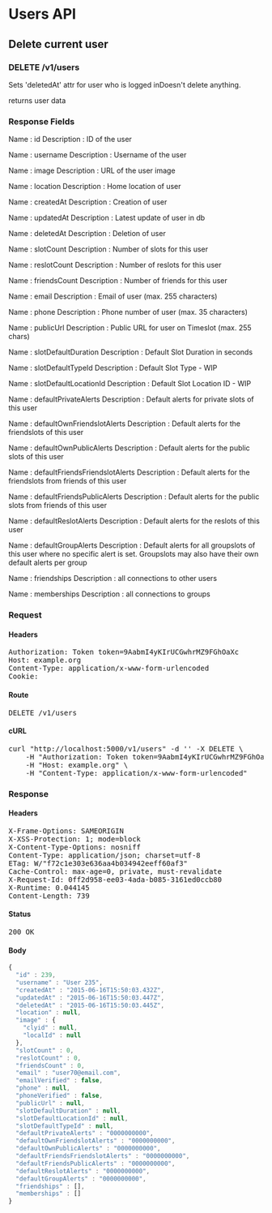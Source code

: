 # Users API

## Delete current user

### DELETE /v1/users

Sets &#39;deletedAt&#39; attr for user who is logged inDoesn&#39;t delete anything.

returns user data

### Response Fields

Name : id
Description : ID of the user

Name : username
Description : Username of the user

Name : image
Description : URL of the user image

Name : location
Description : Home location of user

Name : createdAt
Description : Creation of user

Name : updatedAt
Description : Latest update of user in db

Name : deletedAt
Description : Deletion of user

Name : slotCount
Description : Number of slots for this user

Name : reslotCount
Description : Number of reslots for this user

Name : friendsCount
Description : Number of friends for this user

Name : email
Description : Email of user (max. 255 characters)

Name : phone
Description : Phone number of user (max. 35 characters)

Name : publicUrl
Description : Public URL for user on Timeslot (max. 255 chars)

Name : slotDefaultDuration
Description : Default Slot Duration in seconds

Name : slotDefaultTypeId
Description : Default Slot Type - WIP

Name : slotDefaultLocationId
Description : Default Slot Location ID - WIP

Name : defaultPrivateAlerts
Description : Default alerts for private slots of this user

Name : defaultOwnFriendslotAlerts
Description : Default alerts for the friendslots of this user

Name : defaultOwnPublicAlerts
Description : Default alerts for the public slots of this user

Name : defaultFriendsFriendslotAlerts
Description : Default alerts for the friendslots from friends of this user

Name : defaultFriendsPublicAlerts
Description : Default alerts for the public slots from friends of this user

Name : defaultReslotAlerts
Description : Default alerts for the reslots of this user

Name : defaultGroupAlerts
Description : Default alerts for all groupslots of this user where no specific alert is set. Groupslots may also have their own default alerts per group

Name : friendships
Description : all connections to other users

Name : memberships
Description : all connections to groups

### Request

#### Headers

<pre>Authorization: Token token=9AabmI4yKIrUCGwhrMZ9FGhOaXc
Host: example.org
Content-Type: application/x-www-form-urlencoded
Cookie: </pre>

#### Route

<pre>DELETE /v1/users</pre>

#### cURL

<pre class="request">curl &quot;http://localhost:5000/v1/users&quot; -d &#39;&#39; -X DELETE \
	-H &quot;Authorization: Token token=9AabmI4yKIrUCGwhrMZ9FGhOaXc&quot; \
	-H &quot;Host: example.org&quot; \
	-H &quot;Content-Type: application/x-www-form-urlencoded&quot;</pre>

### Response

#### Headers

<pre>X-Frame-Options: SAMEORIGIN
X-XSS-Protection: 1; mode=block
X-Content-Type-Options: nosniff
Content-Type: application/json; charset=utf-8
ETag: W/&quot;f72c1e303e636aa4b034942eeff60af3&quot;
Cache-Control: max-age=0, private, must-revalidate
X-Request-Id: 0ff2d958-ee03-4ada-b085-3161ed0ccb80
X-Runtime: 0.044145
Content-Length: 739</pre>

#### Status

<pre>200 OK</pre>

#### Body

```javascript
{
  "id" : 239,
  "username" : "User 235",
  "createdAt" : "2015-06-16T15:50:03.432Z",
  "updatedAt" : "2015-06-16T15:50:03.447Z",
  "deletedAt" : "2015-06-16T15:50:03.445Z",
  "location" : null,
  "image" : {
    "clyid" : null,
    "localId" : null
  },
  "slotCount" : 0,
  "reslotCount" : 0,
  "friendsCount" : 0,
  "email" : "user70@email.com",
  "emailVerified" : false,
  "phone" : null,
  "phoneVerified" : false,
  "publicUrl" : null,
  "slotDefaultDuration" : null,
  "slotDefaultLocationId" : null,
  "slotDefaultTypeId" : null,
  "defaultPrivateAlerts" : "0000000000",
  "defaultOwnFriendslotAlerts" : "0000000000",
  "defaultOwnPublicAlerts" : "0000000000",
  "defaultFriendsFriendslotAlerts" : "0000000000",
  "defaultFriendsPublicAlerts" : "0000000000",
  "defaultReslotAlerts" : "0000000000",
  "defaultGroupAlerts" : "0000000000",
  "friendships" : [],
  "memberships" : []
}
```
